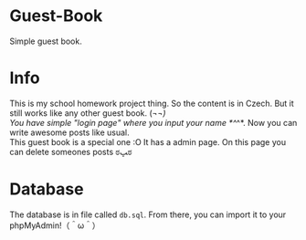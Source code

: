 # Guest-Book
Simple guest book.

# Info
This is my school homework project thing. So the content is in Czech. But it still works like any other guest book. (¬_¬)<br>
You have simple "login page" where you input your name *^_^*. Now you can write awesome posts like usual.<br>
This guest book is a special one :O It has a admin page. On this page you can delete someones posts ಠﭛಠ<br>

# Database
The database is in file called `db.sql`. From there, you can import it to your phpMyAdmin!（＾ω＾）
